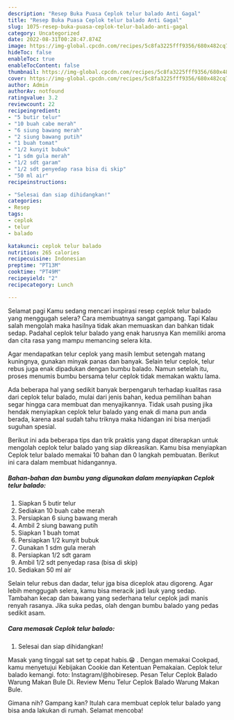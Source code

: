 ```yaml
---
description: "Resep Buka Puasa Ceplok telur balado Anti Gagal"
title: "Resep Buka Puasa Ceplok telur balado Anti Gagal"
slug: 1075-resep-buka-puasa-ceplok-telur-balado-anti-gagal
category: Uncategorized
date: 2022-08-31T00:28:47.874Z
image: https://img-global.cpcdn.com/recipes/5c8fa3225fff9356/680x482cq70/ceplok-telur-balado-foto-resep-utama.jpg
hideToc: false
enableToc: true
enableTocContent: false
thumbnail: https://img-global.cpcdn.com/recipes/5c8fa3225fff9356/680x482cq70/ceplok-telur-balado-foto-resep-utama.jpg
cover: https://img-global.cpcdn.com/recipes/5c8fa3225fff9356/680x482cq70/ceplok-telur-balado-foto-resep-utama.jpg
author: Admin
authorAv: notfound
ratingvalue: 3.2
reviewcount: 22
recipeingredient:
- "5 butir telur"
- "10 buah cabe merah"
- "6 siung bawang merah"
- "2 siung bawang putih"
- "1 buah tomat"
- "1/2 kunyit bubuk"
- "1 sdm gula merah"
- "1/2 sdt garam"
- "1/2 sdt penyedap rasa bisa di skip"
- "50 ml air"
recipeinstructions:

- "Selesai dan siap dihidangkan!"
categories:
- Resep
tags:
- ceplok
- telur
- balado

katakunci: ceplok telur balado 
nutrition: 265 calories
recipecuisine: Indonesian
preptime: "PT13M"
cooktime: "PT49M"
recipeyield: "2"
recipecategory: Lunch

---
```



Selamat pagi Kamu sedang mencari inspirasi resep ceplok telur balado yang menggugah selera? Cara membuatnya sangat gampang. Tapi Kalau salah mengolah maka hasilnya tidak akan memuaskan dan bahkan tidak sedap. Padahal ceplok telur balado yang enak harusnya Kan memiliki aroma dan cita rasa yang mampu memancing selera kita.


Agar mendapatkan telur ceplok yang masih lembut setengah matang kuningnya, gunakan minyak panas dan banyak. Selain telur ceplok, telur rebus juga enak dipadukan dengan bumbu balado. Namun setelah itu, proses menumis bumbu bersama telur ceplok tidak memakan waktu lama.

Ada beberapa hal yang sedikit banyak berpengaruh terhadap kualitas rasa dari ceplok telur balado, mulai dari jenis bahan, kedua pemilihan bahan segar hingga cara membuat dan menyajikannya. Tidak usah pusing jika hendak menyiapkan ceplok telur balado yang enak di mana pun anda berada, karena asal sudah tahu triknya maka hidangan ini bisa menjadi suguhan spesial.


Berikut ini ada beberapa tips dan trik praktis yang dapat diterapkan untuk mengolah ceplok telur balado yang siap dikreasikan. Kamu bisa menyiapkan Ceplok telur balado memakai 10 bahan dan 0 langkah pembuatan. Berikut ini cara dalam membuat hidangannya.

<!--inarticleads1-->

##### Bahan-bahan dan bumbu yang digunakan dalam menyiapkan Ceplok telur balado:

1. Siapkan 5 butir telur
1. Sediakan 10 buah cabe merah
1. Persiapkan 6 siung bawang merah
1. Ambil 2 siung bawang putih
1. Siapkan 1 buah tomat
1. Persiapkan 1/2 kunyit bubuk
1. Gunakan 1 sdm gula merah
1. Persiapkan 1/2 sdt garam
1. Ambil 1/2 sdt penyedap rasa (bisa di skip)
1. Sediakan 50 ml air


Selain telur rebus dan dadar, telur jga bisa diceplok atau digoreng. Agar lebih menggugah selera, kamu bisa meracik jadi lauk yang sedap. Tambahan kecap dan bawang yang sederhana telur ceplok jadi manis renyah rasanya. Jika suka pedas, olah dengan bumbu balado yang pedas sedikit asam. 

<!--inarticleads2-->

##### Cara memasak Ceplok telur balado:


1. Selesai dan siap dihidangkan!

Masak yang tinggal sat set tp cepat habis.😁 . Dengan memakai Cookpad, kamu menyetujui Kebijakan Cookie dan Ketentuan Pemakaian. Ceplok telur balado kemangi. foto: Instagram/@hobiresep. Pesan Telur Ceplok Balado Warung Makan Bule Di. Review Menu Telur Ceplok Balado Warung Makan Bule. 

Gimana nih? Gampang kan? Itulah cara membuat ceplok telur balado yang bisa anda lakukan di rumah. Selamat mencoba!
